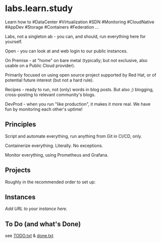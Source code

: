 # labs.learn.study

Learn how to #DataCenter #Virtualization #SDN #Monitoring #CloudNative #AppDev #Storage #Containers #Federation ...

Labs, not a singleton ab - you can, and should, run everything here for yourself.

Open - you can look at and web login to our public instances.

On Premise - at "home" on bare metal (typically; but not exclusive, also usable on a Public Cloud provider).

Primarily focused on using open source project supported by Red Hat, or of potential future interest (but not a hard rule).

Recipes - ready to run, not (only) words in blog posts.   But also ;) blogging, cross-posting to relevant community's blogs.

DevProd - when you run "like production", it makes it more real.  We have fun by monitoring each other's uptime!

## Principles

Script and automate everything, run anything from Git in CI/CD, only.

Containerize everything.  Literally.  No exceptions.

Monitor everything, using Prometheus and Grafana.

## Projects

Roughly in the recommended order to set up:

## Instances

_Add URL to your instance here._

## To Do (and what's Done)

see [TODO.txt](TODO.txt) & [done.txt](done.txt)
